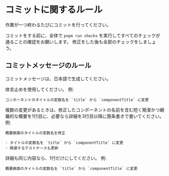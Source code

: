 # コミットに関するルール

作業が一つ終わるたびにコミットを行ってください。

コミットをする前に、全体で `pnpm run checks` を実行してすべてのチェックが通ることの確認をお願いします。
修正をした後も全部のチェックをしましょう。

## コミットメッセージのルール

コミットメッセージは、日本語で生成してください。

体言止めを使用してください。
例:
```
コンポーネントのタイトルの変数名を `title` から `componentTitle` に変更
```

複数の変更があるときは、修正したコンポーネントの名前を含む短く簡潔かつ網羅的な概要を1行目に、必要なら詳細を3行目以降に箇条書きで書いてください。
例:
```
概要画面のタイトルの変数名を修正

- タイトルの変数名を `title` から `componentTitle` に変更
- 関連するテストケースも更新
```

詳細も同じ内容なら、1行だけにしてください。
例:
```
概要画面のタイトルの変数名を `title` から `componentTitle` に変更
```
